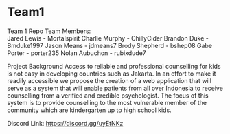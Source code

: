 # Team1




Team 1 Repo
Team Members:			
Jared Lewis - Mortalspirit
Charlie Murphy - ChillyCider
Brandon Duke - Bmduke1997
Jason Means - jdmeans7
Brody Shepherd - bshep08
Gabe Porter - porter235
Nolan Aubuchon - rubixdude7

Project Background
Access to reliable and professional counselling for kids is not easy in developing countries such as Jakarta. In an effort to make it readily accessible we propose the creation of a web application that will serve as a system that will enable patients from all over Indonesia to receive counselling from a verified and credible psychologist. The focus of this system is to provide counselling to the most vulnerable member of the community which are kindergarten up to high school kids.

Discord Link: https://discord.gg/uyEtNKz
